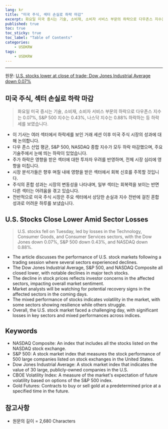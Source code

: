 ```yaml
---
lang: kr
title: "미국 주식, 섹터 손실로 하락 마감"
excerpt: 화요일 미국 증시는 기술, 소비재, 소비자 서비스 부문의 하락으로 다우존스 지수는 0.07%, S&P 500 지수는 0.43%, 나스닥 지수는 0.88% 하락하는 등 하락세를 보였습니다.
published: true
toc: true
toc_sticky: true
toc_label: "Table of Contents"
categories:
    - USDKRW
tags:
    - USDKRW
---
```


---

  원문: [U.S. stocks lower at close of trade; Dow Jones Industrial Average down 0.07%](https://www.investing.com/news/stock-market-news/us-stocks-lower-at-close-of-trade-dow-jones-industrial-average-down-007-3793024)

## 미국 주식, 섹터 손실로 하락 마감

> 화요일 미국 증시는 기술, 소비재, 소비자 서비스 부문의 하락으로 다우존스 지수는 0.07%, S&P 500 지수는 0.43%, 나스닥 지수는 0.88% 하락하는 등 하락세를 보였습니다.


- 이 기사는 여러 섹터에서 하락세를 보인 거래 세션 이후 미국 주식 시장의 성과에 대해 논의합니다.
- 다우 존스 산업 평균, S&P 500, NASDAQ 종합 지수가 모두 하락 마감했으며, 주요 기술주에서 눈에 띄는 하락이 있었습니다.
- 주가 하락은 영향을 받은 섹터에 대한 투자자 우려를 반영하며, 전체 시장 심리에 영향을 미칩니다.
- 시장 분석가들은 향후 며칠 내에 영향을 받은 섹터에서 회복 신호를 주목할 것입니다.
- 주식의 혼합 성과는 시장의 변동성을 나타내며, 일부 섹터는 회복력을 보이는 반면 다른 섹터는 어려움을 겪고 있습니다.
- 전반적으로 미국 주식 시장은 주요 섹터에서 상당한 손실과 지수 전반에 걸친 혼합 성과로 어려운 하루를 보냈습니다.

## U.S. Stocks Close Lower Amid Sector Losses

> U.S. stocks fell on Tuesday, led by losses in the Technology, Consumer Goods, and Consumer Services sectors, with the Dow Jones down 0.07%, S&P 500 down 0.43%, and NASDAQ down 0.88%.


- The article discusses the performance of U.S. stock markets following a trading session where several sectors experienced declines.
- The Dow Jones Industrial Average, S&P 500, and NASDAQ Composite all closed lower, with notable declines in major tech stocks.
- The decline in stock prices reflects investor concerns in the affected sectors, impacting overall market sentiment.
- Market analysts will be watching for potential recovery signs in the affected sectors in the coming days.
- The mixed performance of stocks indicates volatility in the market, with some sectors showing resilience while others struggle.
- Overall, the U.S. stock market faced a challenging day, with significant losses in key sectors and mixed performances across indices.

## Keywords

- NASDAQ Composite: An index that includes all the stocks listed on the NASDAQ stock exchange.
- S&P 500: A stock market index that measures the stock performance of 500 large companies listed on stock exchanges in the United States.
- Dow Jones Industrial Average: A stock market index that indicates the value of 30 large, publicly-owned companies in the U.S.
- CBOE Volatility Index: A measure of the market's expectation of future volatility based on options of the S&P 500 index.
- Gold Futures: Contracts to buy or sell gold at a predetermined price at a specified time in the future.

## 참고사항

- 원문의 길이 = 2,680 Characters

